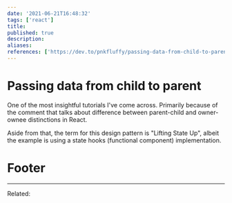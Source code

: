 ```yaml
---
date: '2021-06-21T16:48:32'
tags: ['react']
title: 
published: true
description:
aliases:
references: ['https://dev.to/pnkfluffy/passing-data-from-child-to-parent-with-react-hooks-1ji3']
---
```


# Passing data from child to parent
One of the most insightful tutorials I've come across. Primarily because of the comment that talks about difference between parent-child and owner-ownee distinctions in React.

Aside from that, the term for this design pattern is "Lifting State Up", albeit the example is using a state hooks (functional component) implementation.

# Footer
---
Related: 
